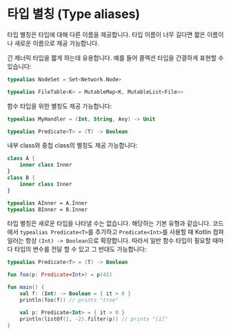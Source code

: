 # 타입 별칭 \(Type aliases\)

타입 별칭은 타입에 대해 다른 이름을 제공합니다. 타입 이름이 너무 길다면 짧은 이름이나 새로운 이름으로 제공 가능합니다.

긴 제너릭 타입을 짧게 하는데 유용합니다. 예를 들어 콜렉션 타입을 간결하게 표현할 수 있습니다:

```kotlin
typealias NodeSet = Set<Network.Node>

typealias FileTable<K> = MutableMap<K, MutableList<File>>
```

함수 타입을 위한 별칭도 제공 가능합니다:

```kotlin
typealias MyHandler = (Int, String, Any) -> Unit

typealias Predicate<T> = (T) -> Boolean
```

내부 class와 중첩 class의 별칭도 제공 가능합니다:

```kotlin
class A {
    inner class Inner
}
class B {
    inner class Inner
}

typealias AInner = A.Inner
typealias BInner = B.Inner
```

타입 별칭은 새로운 타입을 나타낼 수는 없습니다. 해당하는 기본 유형과 같습니다. 코드에서 `typealias Predicate<T>`를 추가하고 `Predicate<Int>`를 사용할 때 Kotlin 컴파일러는 항상 `(Int) -> Boolean`으로 확장합니다. 따라서 일반 함수 타입이 필요할 때마다 타입의 변수를 전달 할 수 있고 그 반대도 가능합니다:

```kotlin
typealias Predicate<T> = (T) -> Boolean

fun foo(p: Predicate<Int>) = p(42)

fun main() {
    val f: (Int) -> Boolean = { it > 0 }
    println(foo(f)) // prints "true"

    val p: Predicate<Int> = { it > 0 }
    println(listOf(1, -2).filter(p)) // prints "[1]"
}
```

